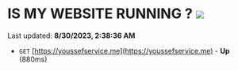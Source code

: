 # IS MY WEBSITE RUNNING ? [![](https://img.shields.io/static/v1?label=Sponsor&message=%E2%9D%A4&logo=GitHub&color=%23fe8e86)](https://github.com/sponsors/<username>)

Last updated: **8/30/2023, 2:38:36 AM**

- `GET` [https://youssefservice.me](https://youssefservice.me) - **Up** (880ms)
